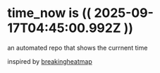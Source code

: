 # time_now is (( 2025-09-17T04:45:00.992Z ))

an automated repo that shows the currnent time

inspired by [breakingheatmap](https://github.com/breakingheatmap/breakingheatmap)
